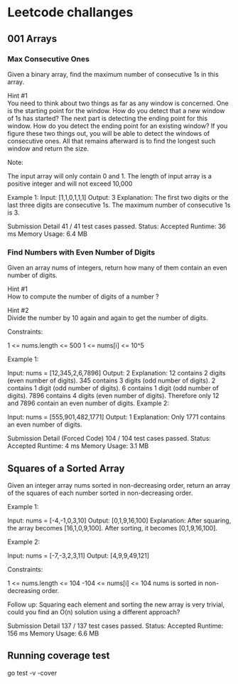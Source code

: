 # Leetcode challanges

## 001 Arrays

### Max Consecutive Ones
Given a binary array, find the maximum number of consecutive 1s in this array.

Hint #1  
You need to think about two things as far as any window is concerned. One is the starting point for the window. How do you detect that a new window of 1s has started? The next part is detecting the ending point for this window. How do you detect the ending point for an existing window? If you figure these two things out, you will be able to detect the windows of consecutive ones. All that remains afterward is to find the longest such window and return the size.

Note:

The input array will only contain 0 and 1.
The length of input array is a positive integer and will not exceed 10,000

Example 1:
Input: [1,1,0,1,1,1]
Output: 3
Explanation: The first two digits or the last three digits are consecutive 1s.
    The maximum number of consecutive 1s is 3.

Submission Detail
41 / 41 test cases passed.
Status: Accepted
Runtime: 36 ms
Memory Usage: 6.4 MB    

### Find Numbers with Even Number of Digits
Given an array nums of integers, return how many of them contain an even number of digits.

Hint #1  
How to compute the number of digits of a number ?

Hint #2  
Divide the number by 10 again and again to get the number of digits.

Constraints:

1 <= nums.length <= 500
1 <= nums[i] <= 10^5

Example 1:

Input: nums = [12,345,2,6,7896]
Output: 2
Explanation: 
12 contains 2 digits (even number of digits). 
345 contains 3 digits (odd number of digits). 
2 contains 1 digit (odd number of digits). 
6 contains 1 digit (odd number of digits). 
7896 contains 4 digits (even number of digits). 
Therefore only 12 and 7896 contain an even number of digits.
Example 2:

Input: nums = [555,901,482,1771]
Output: 1 
Explanation: 
Only 1771 contains an even number of digits.

Submission Detail (Forced Code)
104 / 104 test cases passed.
Status: Accepted
Runtime: 4 ms
Memory Usage: 3.1 MB

## Squares of a Sorted Array
Given an integer array nums sorted in non-decreasing order, return an array of the squares of each number sorted in non-decreasing order.

Example 1:

Input: nums = [-4,-1,0,3,10]
Output: [0,1,9,16,100]
Explanation: After squaring, the array becomes [16,1,0,9,100].
After sorting, it becomes [0,1,9,16,100].

Example 2:

Input: nums = [-7,-3,2,3,11]
Output: [4,9,9,49,121]

Constraints:

1 <= nums.length <= 104
-104 <= nums[i] <= 104
nums is sorted in non-decreasing order.
 

Follow up: Squaring each element and sorting the new array is very trivial, could you find an O(n) solution using a different approach?


Submission Detail
137 / 137 test cases passed.
Status: Accepted
Runtime: 156 ms
Memory Usage: 6.6 MB

## Running coverage test
go test -v -cover